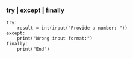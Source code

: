 ###  try | except | finally  
```
try:
    result = int(input("Provide a number: "))
except:
    print("Wrong input format:")
finally:
    print("End")
```